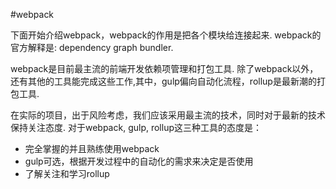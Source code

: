 #webpack

下面开始介绍webpack，webpack的作用是把各个模块给连接起来.
webpack的官方解释是: dependency graph bundler.

webpack是目前最主流的前端开发依赖项管理和打包工具. 除了webpack以外，还有其他的工具能完成这些工作,其中，gulp偏向自动化流程，rollup是最新潮的打包工具.

在实际的项目，出于风险考虑，我们应该采用最主流的技术，同时对于最新的技术保持关注态度. 
对于webpack, gulp, rollup这三种工具的态度是：
* 完全掌握的并且熟练使用webpack
* gulp可选，根据开发过程中的自动化的需求来决定是否使用
* 了解关注和学习rollup

